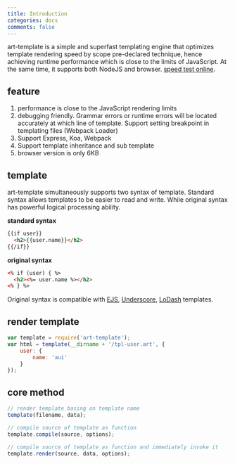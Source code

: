 ```yaml
---
title: Introduction
categories: docs
comments: false
---
```

art-template is a simple and superfast templating engine that optimizes template rendering speed by scope pre-declared technique, hence achieving runtime performance which is close to the limits of JavaScript. At the same time, it supports both NodeJS and browser. [speed test online](../rendering-test/).

## feature

1. performance is close to the JavaScript rendering limits
2. debugging friendly. Grammar errors or runtime errors will be located accurately at which line of template. Support setting breakpoint in templating files (Webpack Loader)
3. Support Express, Koa, Webpack
4. Support template inheritance and sub template
5. browser version is only 6KB

## template

art-template simultaneously supports two syntax of template. Standard syntax allows templates to be easier to read and write. While original syntax has powerful logical processing ability.

**standard syntax**

```html
{{if user}}
  <h2>{{user.name}}</h2>
{{/if}}
```

**original syntax**

```html
<% if (user) { %>
  <h2><%= user.name %></h2>
<% } %>
```

Original syntax is compatible with [EJS](http://ejs.co), [Underscore](http://underscorejs.org/#template), [LoDash](https://lodash.com/docs/#template) templates.

## render template

```js
var template = require('art-template');
var html = template(__dirname + '/tpl-user.art', {
    user: {
        name: 'aui'
    }
});
```

## core method

```js
// render template basing on template name
template(filename, data);

// compile source of template as function
template.compile(source, options);

// compile source of template as function and immediately invoke it
template.render(source, data, options);
```
